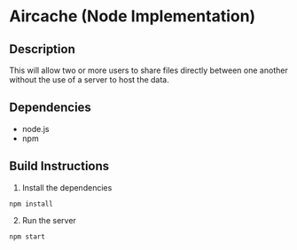 # Aircache (Node Implementation)

## Description
This will allow two or more users to share files directly between one another without the use of a server to host the data.

## Dependencies
* node.js
* npm

## Build Instructions
1. Install the dependencies
```
npm install
```

2. Run the server
```
npm start
```
